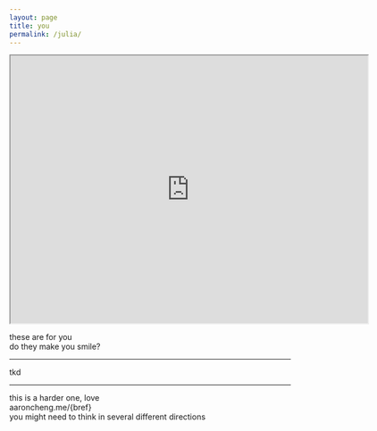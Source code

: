 ```yaml
---
layout: page
title: you 
permalink: /julia/
---
```


<iframe src="https://drive.google.com/file/d/1s-mzDWbCX5HYss321rO7Pf-Gc2XEuYHo/preview" width="640" height="480"></iframe>

these are for you  
do they make you smile?  

---

tkd  

---

this is a harder one, love  
aaroncheng.me/{bref}  
you might need to think in several different directions
